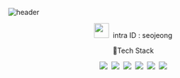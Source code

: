 ![header](https://capsule-render.vercel.app/api?type=slice&color=EADBCB&height=300&section=header&text=Kitkat-42&fontSize=70&fontAlign=75&fontAlignY=30&animation=fadeIn)
<p align=center>
<img src="https://www.42.us.org/wp-content/uploads/2019/03/logo-1.png" height="30px" />&nbsp
<span fontweight="800" fontsize="20px"> intra ID : seojeong
</p>
<p align=center>
  <span fontweight="800" fontsize="20px">💪Tech Stack</span>
</p>
<p align=center>
<img src="https://img.shields.io/badge/-A8B9CC?style=flat-square&logo=C&logoColor=white"/></a>&nbsp
<img src="https://img.shields.io/badge/HTML-E34F26?style=flat-square&logo=HTML5&logoColor=white"/></a>&nbsp
<img src="https://img.shields.io/badge/CSS-1572B6?style=flat-square&logo=CSS3&logoColor=white"/></a>&nbsp
<img src="https://img.shields.io/badge/Javascript-F7DF1E?style=flat-square&logo=JavaScript&logoColor=white"/></a>&nbsp
<img src="https://img.shields.io/badge/Node.js-339933?style=flat-square&logo=Node.js&logoColor=white"/></a>&nbsp
<img src="https://img.shields.io/badge/Python-3766AB?style=flat-square&logo=Python&logoColor=white"/></a>
</p>



<!--
**Kitkat-42/Kitkat-42** is a ✨ _special_ ✨ repository because its `README.md` (this file) appears on your GitHub profile.

Here are some ideas to get you started:

- 🔭 I’m currently working on ...
- 🌱 I’m currently learning ...
- 👯 I’m looking to collaborate on ...
- 🤔 I’m looking for help with ...
- 💬 Ask me about ...
- 📫 How to reach me: ...
- 😄 Pronouns: ...
- ⚡ Fun fact: ...
-->
